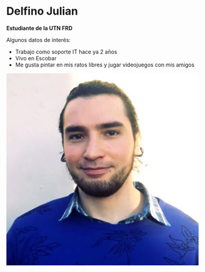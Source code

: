 # Delfino Julian


**Estudiante de la UTN FRD**

Algunos datos de interés:

- Trabajo como soporte IT hace ya 2 años
- Vivo en Escobar
- Me gusta pintar en mis ratos libres y jugar videojuegos con mis amigos

![foto](julian.jpg)
